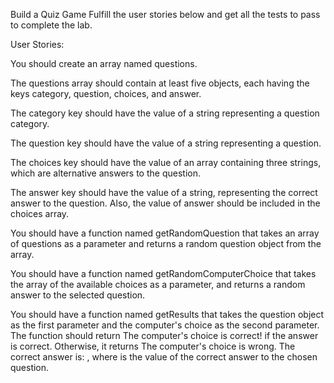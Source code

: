 Build a Quiz Game
Fulfill the user stories below and get all the tests to pass to complete the lab.

User Stories:

You should create an array named questions.

The questions array should contain at least five objects, each having the keys category, question, choices, and answer.

The category key should have the value of a string representing a question category.

The question key should have the value of a string representing a question.

The choices key should have the value of an array containing three strings, which are alternative answers to the question.

The answer key should have the value of a string, representing the correct answer to the question. Also, the value of answer should be included in the choices array.

You should have a function named getRandomQuestion that takes an array of questions as a parameter and returns a random question object from the array.

You should have a function named getRandomComputerChoice that takes the array of the available choices as a parameter, and returns a random answer to the selected question.

You should have a function named getResults that takes the question object as the first parameter and the computer's choice as the second parameter. The function should return The computer's choice is correct! if the answer is correct. Otherwise, it returns The computer's choice is wrong. The correct answer is: <correct-answer>, where <correct-answer> is the value of the correct answer to the chosen question.
